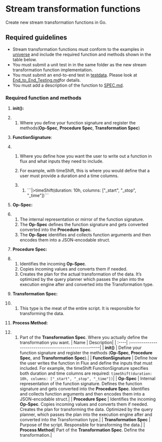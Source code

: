 # Stream transformation functions

Create new stream transformation functions in Go. 

## Required guidelines

- Stream transformation functions must conform to the examples in [universe](https://github.com/influxdata/flux/blob/master/stdlib/universe) and include the required function and methods shown in the table below.
- You must submit a unit test in in the same folder as the new stream transformation function implementation.
- You must submit an end-to-end test in [testdata](https://github.com/influxdata/flux/tree/master/stdlib/testing/testdata). Please look at [End_to_End_Testing.md](https://github.com/influxdata/flux/tree/master/docs/End_to_End_Testing.md)for details.
- You must add a description of the function to [SPEC.md](./docs/SPEC.md).

### Required function and methods

1. **init():**

2. 1. Where you define your function signature and register the methods(**Op-Spec**, **Procedure Spec**, **Transformation Spec**)

3. **FunctionSignature**: 

4. 1. Where you define how you want the user to write out a function in flux and what inputs they need to include. 

   2. For example, with timeShift, this is where you would define that a user must provide a duration and a time columns. 

   3. 1. \```|>timeShift(duration: 10h, columns: ["_start", "_stop", "_time"])```

5. **Op-Spec:**

6. 1. The internal representation or mirror of the function signature. 
   2. The **Op-Spec** defines the function signature and gets converted converted into the **Procedure Spec**. 
   3. The **Op-Spec** identifies and collects function arguments and then encodes them into a JSON-encodable struct. 

7. **Procedure Spec:**

8. 1. Identifies the incoming **Op-Spec**. 
   2. Copies incoming values and converts them if needed.
   3. Creates the plan for the actual transformation of the data. It’s optimized by the query planner which passes the plan into the execution engine after and converted into the Transformation type. 

9. **Transformation Spec:**

10. 1. This type is the meat of the entire script. It is responsible for transforming the data. 

11. **Process Method:**

12. 1. Part of the **Transformation Spec**. Where you actually define the transformation you want. 
| Name | Description|
| :----| :-------------------------------------------------------|
| **init()** | Define your function signature and register the methods (**Op-Spec**, **Procedure Spec**, and **Transformation Spec**).|
| **FunctionSignature** | Define how the user writes the function in Flux and define the inputs that must included. For example, the timeShift FunctionSignature specifies both duration and time columns are required: `timeShift(duration: 10h, columns: ["_start", "_stop", "_time"])`|
|  **Op-Spec** | Internal representation of the function signature. Defines the function signature and gets converted into the **Procedure Spec**. Identifies and collects function arguments and then encodes them into a JSON-encodable struct.|
|  **Procedure Spec** | Identifies the incoming **Op-Spec**. Copies incoming values and converts them if needed. Creates the plan for transforming the data. Optimized by the query planner, which passes the plan into the execution engine after and converted into the Transformation type.|
| **Transformation Spec** | Purpose of the script. Responsible for transforming the data.|
| **Process Method**| Part of the **Transformation Spec**. Define the transformation.|
